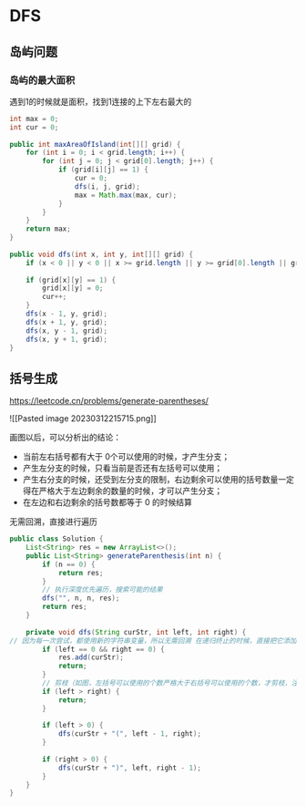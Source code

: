 
# DFS

## 岛屿问题

### 岛屿的最大面积

遇到1的时候就是面积，找到1连接的上下左右最大的

```java
int max = 0;  
int cur = 0;  
  
public int maxAreaOfIsland(int[][] grid) {  
    for (int i = 0; i < grid.length; i++) {  
        for (int j = 0; j < grid[0].length; j++) {  
            if (grid[i][j] == 1) {  
                cur = 0;  
                dfs(i, j, grid);  
                max = Math.max(max, cur);  
            }  
        }  
    }  
    return max;  
}  
  
public void dfs(int x, int y, int[][] grid) {  
    if (x < 0 || y < 0 || x >= grid.length || y >= grid[0].length || grid[x][y] == 0) return;  
  
    if (grid[x][y] == 1) {  
        grid[x][y] = 0;  
        cur++;  
    }  
    dfs(x - 1, y, grid);  
    dfs(x + 1, y, grid);  
    dfs(x, y - 1, grid);  
    dfs(x, y + 1, grid);  
}
```




## 括号生成

https://leetcode.cn/problems/generate-parentheses/

![[Pasted image 20230312215715.png]]

画图以后，可以分析出的结论：
- 当前左右括号都有大于 0个可以使用的时候，才产生分支；
- 产生左分支的时候，只看当前是否还有左括号可以使用；
- 产生右分支的时候，还受到左分支的限制，右边剩余可以使用的括号数量一定得在严格大于左边剩余的数量的时候，才可以产生分支；
- 在左边和右边剩余的括号数都等于 0 的时候结算

无需回溯，直接进行遍历
```java
public class Solution { 
    List<String> res = new ArrayList<>();  
    public List<String> generateParenthesis(int n) {  
        if (n == 0) {  
            return res;  
        }  
        // 执行深度优先遍历，搜索可能的结果  
        dfs("", n, n, res);  
        return res;  
    }  
  
    private void dfs(String curStr, int left, int right) {  
// 因为每一次尝试，都使用新的字符串变量，所以无需回溯 在递归终止的时候，直接把它添加到结果集即可
        if (left == 0 && right == 0) {  
            res.add(curStr);  
            return;        
        }  
        // 剪枝（如图，左括号可以使用的个数严格大于右括号可以使用的个数，才剪枝，注意这个细节）  
        if (left > right) {  
            return;  
        }  
  
        if (left > 0) {  
            dfs(curStr + "(", left - 1, right);  
        }  
  
        if (right > 0) {  
            dfs(curStr + ")", left, right - 1);  
        }  
    }  
}
```

